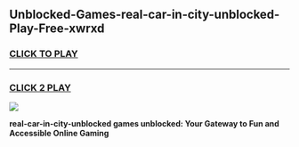 
## Unblocked-Games-real-car-in-city-unblocked-Play-Free-xwrxd
<h3>
<a href="https://premium76.site?title=real-car-in-city-unblocked&ref=20M">CLICK TO PLAY</a></h3>
<hr>

<h3>
<a href="https://premium76.site?title=real-car-in-city-unblocked&ref=20M">CLICK 2 PLAY</a>
  
</h3>

<a href="https://premium76.site?title=real-car-in-city-unblocked&ref=19M"><img src="https://clearcache.store/games.png"></a>


**real-car-in-city-unblocked games unblocked: Your Gateway to Fun and Accessible Online Gaming**
